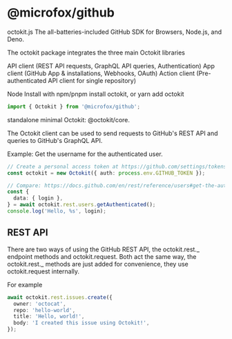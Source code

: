 # @microfox/github

octokit.js
The all-batteries-included GitHub SDK for Browsers, Node.js, and Deno.

The octokit package integrates the three main Octokit libraries

API client (REST API requests, GraphQL API queries, Authentication)
App client (GitHub App & installations, Webhooks, OAuth)
Action client (Pre-authenticated API client for single repository)

Node
Install with npm/pnpm install octokit, or yarn add octokit

```ts
import { Octokit } from '@microfox/github';
```

standalone minimal Octokit: @octokit/core.

The Octokit client can be used to send requests to GitHub's REST API and queries to GitHub's GraphQL API.

Example: Get the username for the authenticated user.

```ts
// Create a personal access token at https://github.com/settings/tokens/new?scopes=repo
const octokit = new Octokit({ auth: process.env.GITHUB_TOKEN });

// Compare: https://docs.github.com/en/rest/reference/users#get-the-authenticated-user
const {
  data: { login },
} = await octokit.rest.users.getAuthenticated();
console.log('Hello, %s', login);
```

## REST API

There are two ways of using the GitHub REST API, the octokit.rest._ endpoint methods and octokit.request. Both act the same way, the octokit.rest._ methods are just added for convenience, they use octokit.request internally.

For example

```ts
await octokit.rest.issues.create({
  owner: 'octocat',
  repo: 'hello-world',
  title: 'Hello, world!',
  body: 'I created this issue using Octokit!',
});
```
